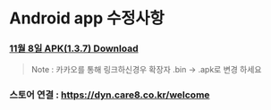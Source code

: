 # Android app 수정사항

### [11월 8일 APK(1.3.7) Download](https://github.com/invites-healthcare/invites/raw/master/20211108101304-v40(1.3.7)-debug.apk)
> Note : 카카오를 통해 링크하신경우 확장자 .bin -> .apk로 변경 하세요

### 스토어 연결 : https://dyn.care8.co.kr/welcome
